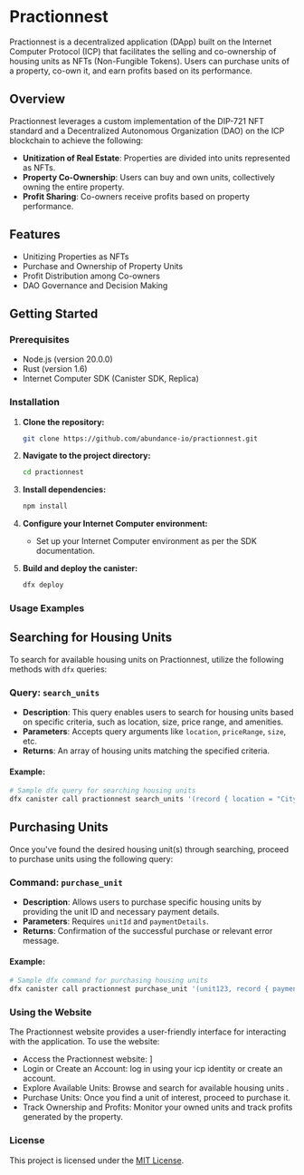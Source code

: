 # Practionnest

Practionnest is a decentralized application (DApp) built on the Internet Computer Protocol (ICP) that facilitates the selling and co-ownership of housing units as NFTs (Non-Fungible Tokens). Users can purchase units of a property, co-own it, and earn profits based on its performance.

## Overview

Practionnest leverages a custom implementation of the DIP-721 NFT standard and a Decentralized Autonomous Organization (DAO) on the ICP blockchain to achieve the following:

- **Unitization of Real Estate**: Properties are divided into units represented as NFTs.
- **Property Co-Ownership**: Users can buy and own units, collectively owning the entire property.
- **Profit Sharing**: Co-owners receive profits based on property performance.

## Features

- Unitizing Properties as NFTs
- Purchase and Ownership of Property Units
- Profit Distribution among Co-owners
- DAO Governance and Decision Making

## Getting Started

### Prerequisites

- Node.js (version 20.0.0)
- Rust (version 1.6)
- Internet Computer SDK (Canister SDK, Replica)

### Installation

1. **Clone the repository:**

   ```bash
   git clone https://github.com/abundance-io/practionnest.git
   ```

2. **Navigate to the project directory:**

   ```bash
   cd practionnest
   ```

3. **Install dependencies:**

   ```bash
   npm install
   ```

4. **Configure your Internet Computer environment:**

   - Set up your Internet Computer environment as per the SDK documentation.

5. **Build and deploy the canister:**
   ```bash
   dfx deploy
   ```

### Usage Examples

## Searching for Housing Units

To search for available housing units on Practionnest, utilize the following methods with `dfx` queries:

### Query: `search_units`

- **Description**: This query enables users to search for housing units based on specific criteria, such as location, size, price range, and amenities.
- **Parameters**: Accepts query arguments like `location`, `priceRange`, `size`, etc.
- **Returns**: An array of housing units matching the specified criteria.

#### Example:

```bash
# Sample dfx query for searching housing units
dfx canister call practionnest search_units '(record { location = "City A"; priceRange = "$100,000 - $200,000"; size = "2 bedrooms"; })'
```

## Purchasing Units

Once you've found the desired housing unit(s) through searching, proceed to purchase units using the following query:

### Command: `purchase_unit`

- **Description**: Allows users to purchase specific housing units by providing the unit ID and necessary payment details.
- **Parameters**: Requires `unitId` and `paymentDetails`.
- **Returns**: Confirmation of the successful purchase or relevant error message.

#### Example:

```bash
# Sample dfx command for purchasing housing units
dfx canister call practionnest purchase_unit '(unit123, record { paymentMethod = "Credit Card"; amount = "$150,000"; })'
```

### Using the Website

The Practionnest website provides a user-friendly interface for interacting with the application. To use the website:

- Access the Practionnest website: ]
- Login or Create an Account: log in using your icp identity or create an account.
- Explore Available Units: Browse and search for available housing units .
- Purchase Units: Once you find a unit of interest, proceed to purchase it.
- Track Ownership and Profits: Monitor your owned units and track profits generated by the property.

### License

This project is licensed under the [MIT License](LICENSE).
